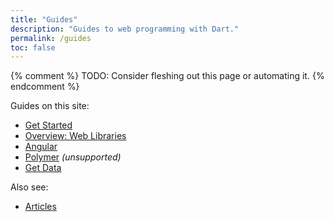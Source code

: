 ```yaml
---
title: "Guides"
description: "Guides to web programming with Dart."
permalink: /guides
toc: false
---
```


{% comment %}
TODO: Consider fleshing out this page or automating it.
{% endcomment %}

Guides on this site:

* [Get Started](/guides/get-started)
* [Overview: Web Libraries](/guides/web-programming)
* [Angular](/angular/guide)
* [Polymer](/guides/polymer) _(unsupported)_
* [Get Data](/guides/get-data)

Also see:

* [Articles](/articles)
